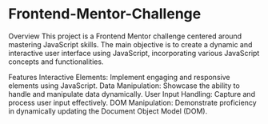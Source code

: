 # Frontend-Mentor-Challenge

Overview
This project is a Frontend Mentor challenge centered around mastering JavaScript skills. The main objective is to create a dynamic and interactive user interface using JavaScript, incorporating various JavaScript concepts and functionalities.

Features
Interactive Elements: Implement engaging and responsive elements using JavaScript.
Data Manipulation: Showcase the ability to handle and manipulate data dynamically.
User Input Handling: Capture and process user input effectively.
DOM Manipulation: Demonstrate proficiency in dynamically updating the Document Object Model (DOM).
